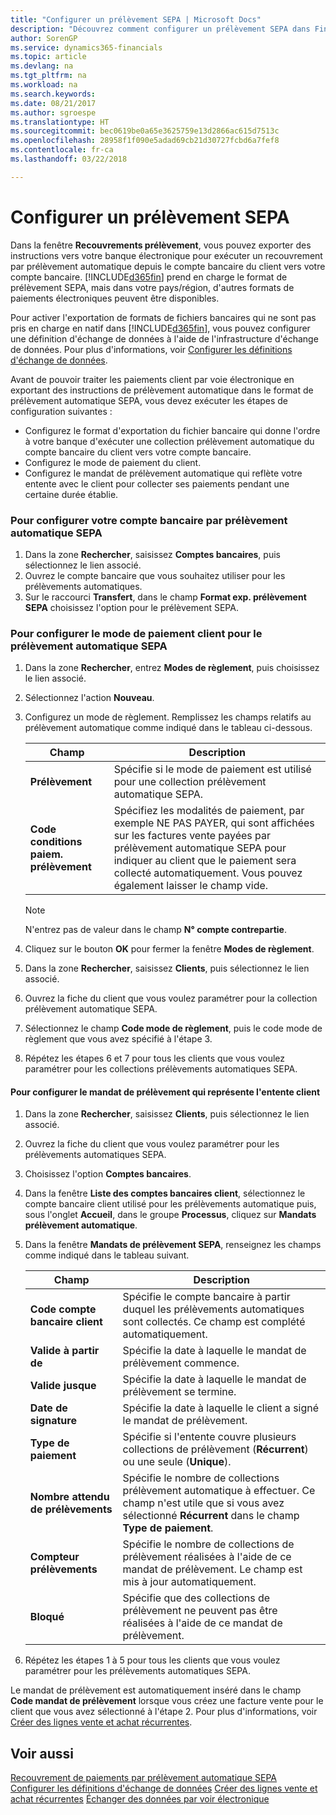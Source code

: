 ```yaml
---
title: "Configurer un prélèvement SEPA | Microsoft Docs"
description: "Découvrez comment configurer un prélèvement SEPA dans Finance and Operations, Business edition."
author: SorenGP
ms.service: dynamics365-financials
ms.topic: article
ms.devlang: na
ms.tgt_pltfrm: na
ms.workload: na
ms.search.keywords: 
ms.date: 08/21/2017
ms.author: sgroespe
ms.translationtype: HT
ms.sourcegitcommit: bec0619be0a65e3625759e13d2866ac615d7513c
ms.openlocfilehash: 28958f1f090e5adad69cb21d30727fcbd6a7fef8
ms.contentlocale: fr-ca
ms.lasthandoff: 03/22/2018

---
```

# <a name="set-up-sepa-direct-debit"></a>Configurer un prélèvement SEPA
Dans la fenêtre **Recouvrements prélèvement**, vous pouvez exporter des instructions vers votre banque électronique pour exécuter un recouvrement par prélèvement automatique depuis le compte bancaire du client vers votre compte bancaire. [!INCLUDE[d365fin](includes/d365fin_md.md)] prend en charge le format de prélèvement SEPA, mais dans votre pays/région, d'autres formats de paiements électroniques peuvent être disponibles.  

Pour activer l'exportation de formats de fichiers bancaires qui ne sont pas pris en charge en natif dans [!INCLUDE[d365fin](includes/d365fin_md.md)], vous pouvez configurer une définition d'échange de données à l'aide de l'infrastructure d'échange de données. Pour plus d'informations, voir [Configurer les définitions d'échange de données](across-how-to-set-up-data-exchange-definitions.md).  

Avant de pouvoir traiter les paiements client par voie électronique en exportant des instructions de prélèvement automatique dans le format de prélèvement automatique SEPA, vous devez exécuter les étapes de configuration suivantes :  

* Configurez le format d'exportation du fichier bancaire qui donne l'ordre à votre banque d'exécuter une collection prélèvement automatique du compte bancaire du client vers votre compte bancaire.  
* Configurez le mode de paiement du client.  
* Configurez le mandat de prélèvement automatique qui reflète votre entente avec le client pour collecter ses paiements pendant une certaine durée établie.  

### <a name="to-set-up-your-bank-account-for-sepa-direct-debit"></a>Pour configurer votre compte bancaire par prélèvement automatique SEPA  
1. Dans la zone **Rechercher**, saisissez **Comptes bancaires**, puis sélectionnez le lien associé.  
2. Ouvrez le compte bancaire que vous souhaitez utiliser pour les prélèvements automatiques.  
3. Sur le raccourci **Transfert**, dans le champ **Format exp. prélèvement SEPA** choisissez l'option pour le prélèvement SEPA.  

### <a name="to-set-up-the-customers-payment-method-for-sepa-direct-debit"></a>Pour configurer le mode de paiement client pour le prélèvement automatique SEPA  
1. Dans la zone **Rechercher**, entrez **Modes de règlement**, puis choisissez le lien associé.  
2. Sélectionnez l'action **Nouveau**.  
3. Configurez un mode de règlement. Remplissez les champs relatifs au prélèvement automatique comme indiqué dans le tableau ci-dessous.  

    |Champ|Description|  
    |---------------------------------|---------------------------------------|  
    |**Prélèvement**|Spécifie si le mode de paiement est utilisé pour une collection prélèvement automatique SEPA.|  
    |**Code conditions paiem. prélèvement**|Spécifiez les modalités de paiement, par exemple NE PAS PAYER, qui sont affichées sur les factures vente payées par prélèvement automatique SEPA pour indiquer au client que le paiement sera collecté automatiquement. Vous pouvez également laisser le champ vide.|  

    > [!NOTE]  
    >  N'entrez pas de valeur dans le champ **N° compte contrepartie**.  

4. Cliquez sur le bouton **OK** pour fermer la fenêtre **Modes de règlement**.  
5. Dans la zone **Rechercher**, saisissez **Clients**, puis sélectionnez le lien associé.  
6. Ouvrez la fiche du client que vous voulez paramétrer pour la collection prélèvement automatique SEPA.  
7. Sélectionnez le champ **Code mode de règlement**, puis le code mode de règlement que vous avez spécifié à l'étape 3.  
8. Répétez les étapes 6 et 7 pour tous les clients que vous voulez paramétrer pour les collections prélèvements automatiques SEPA.  

#### <a name="to-set-up-the-direct-debit-mandate-that-represents-the-customer-agreement"></a>Pour configurer le mandat de prélèvement qui représente l'entente client  
1. Dans la zone **Rechercher**, saisissez **Clients**, puis sélectionnez le lien associé.  
2. Ouvrez la fiche du client que vous voulez paramétrer pour les prélèvements automatiques SEPA.  
3. Choisissez l'option **Comptes bancaires**.  
4. Dans la fenêtre **Liste des comptes bancaires client**, sélectionnez le compte bancaire client utilisé pour les prélèvements automatique puis, sous l'onglet **Accueil**, dans le groupe **Processus**, cliquez sur **Mandats prélèvement automatique**.  
5. Dans la fenêtre **Mandats de prélèvement SEPA**, renseignez les champs comme indiqué dans le tableau suivant.  

    |Champ|Description|  
    |---------------------------------|---------------------------------------|  
    |**Code compte bancaire client**|Spécifie le compte bancaire à partir duquel les prélèvements automatiques sont collectés. Ce champ est complété automatiquement.|  
    |**Valide à partir de**|Spécifie la date à laquelle le mandat de prélèvement commence.|  
    |**Valide jusque**|Spécifie la date à laquelle le mandat de prélèvement se termine.|  
    |**Date de signature**|Spécifie la date à laquelle le client a signé le mandat de prélèvement.|  
    |**Type de paiement**|Spécifie si l'entente couvre plusieurs collections de prélèvement (**Récurrent**) ou une seule (**Unique**).|  
    |**Nombre attendu de prélèvements**|Spécifie le nombre de collections prélèvement automatique à effectuer. Ce champ n'est utile que si vous avez sélectionné **Récurrent** dans le champ **Type de paiement**.|  
    |**Compteur prélèvements**|Spécifie le nombre de collections de prélèvement réalisées à l'aide de ce mandat de prélèvement. Le champ est mis à jour automatiquement.|  
    |**Bloqué**|Spécifie que des collections de prélèvement ne peuvent pas être réalisées à l'aide de ce mandat de prélèvement.|  

6.  Répétez les étapes 1 à 5 pour tous les clients que vous voulez paramétrer pour les prélèvements automatiques SEPA.  

 Le mandat de prélèvement est automatiquement inséré dans le champ **Code mandat de prélèvement** lorsque vous créez une facture vente pour le client que vous avez sélectionné à l'étape 2. Pour plus d'informations, voir [Créer des lignes vente et achat récurrentes](sales-how-work-standard-lines.md).  

## <a name="see-also"></a>Voir aussi  
[Recouvrement de paiements par prélèvement automatique SEPA](finance-collect-payments-with-sepa-direct-debit.md)  
[Configurer les définitions d'échange de données](across-how-to-set-up-data-exchange-definitions.md)
[Créer des lignes vente et achat récurrentes](sales-how-work-standard-lines.md)
[Échanger des données par voir électronique](across-data-exchange.md)

